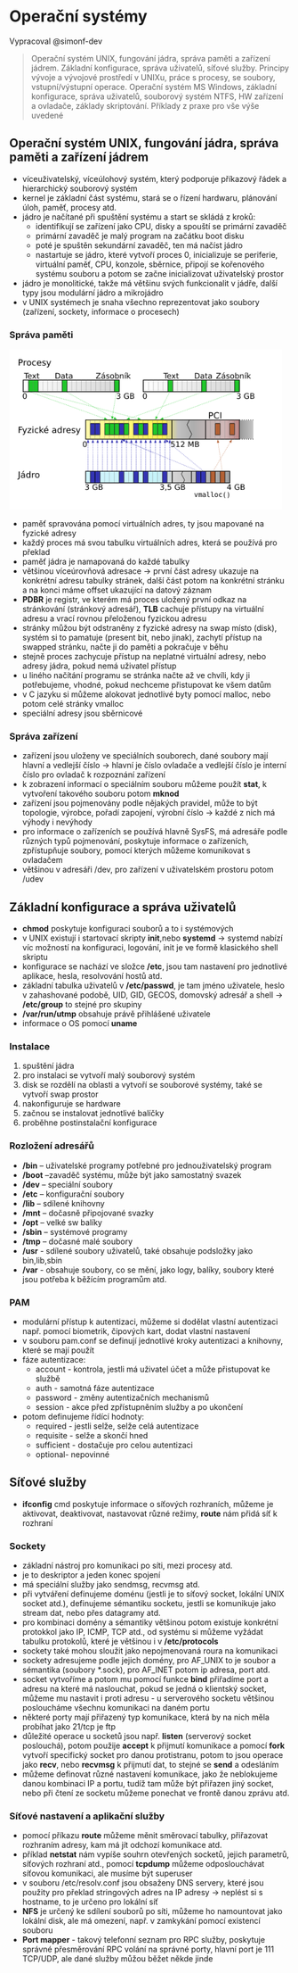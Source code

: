 # Operační systémy
Vypracoval @simonf-dev
> Operační systém UNIX, fungování jádra, správa paměti a zařízení jádrem. Základní konfigurace, správa uživatelů, síťové služby. Principy vývoje a vývojové prostředí v UNIXu, práce s procesy, se soubory, vstupní/výstupní operace. Operační systém MS Windows, základní konfigurace, správa uživatelů, souborový systém NTFS, HW zařízení a ovladače, základy skriptování. Příklady z praxe pro vše výše uvedené

## Operační systém UNIX, fungování jádra, správa paměti a zařízení jádrem
- víceuživatelský, víceúlohový systém, který podporuje příkazový řádek a hierarchický souborový systém
- kernel je základní část systému, stará se o řízení hardwaru, plánování úloh, paměť, procesy atd.
- jádro je načítané při spuštění systému a start se skládá z kroků:
  - identifikují se zařízení jako CPU, disky a spouští se primární zavaděč
  - primární zavaděč je malý program na začátku boot disku
  - poté je spuštěn sekundární zavaděč, ten má načíst jádro
  - nastartuje se jádro, které vytvoří proces 0, inicializuje se periferie, virtuální paměť, CPU, konzole, sběrnice, připojí se kořenového systému souboru a potom se začne inicializovat uživatelský prostor
- jádro je monolitické, takže má většinu svých funkcionalit v jádře, další typy jsou modulární jádro a mikrojádro
- v UNIX systémech je snaha všechno reprezentovat jako soubory (zařízení, sockety, informace o procesech)


### Správa paměti
![](img/sprava_pameti.png)
- paměť spravována pomocí virtuálních adres, ty jsou mapované na fyzické adresy
- každý proces má svou tabulku virtuálních adres, která se používá pro překlad
- paměť jádra je namapovaná do každé tabulky
- většinou víceúrovňová adresace -> první část adresy ukazuje na konkrétní adresu tabulky stránek, další část potom na konkrétní stránku a na konci máme offset ukazující na datový záznam
- **PDBR** je registr, ve kterém má proces uložený první odkaz na stránkování (stránkový adresář), **TLB** cachuje přístupy na virtuální adresu a vrací rovnou přeloženou fyzickou adresu 
- stránky můžou být odstraněny z fyzické adresy na swap místo (disk), systém si to pamatuje (present bit, nebo jinak), zachytí přístup na swapped stránku, načte ji do paměti a pokračuje v běhu
- stejně proces zachycuje přístup na neplatné virtuální adresy, nebo adresy jádra, pokud nemá uživatel přístup
- u liného načítání programu se stránka načte až ve chvíli, kdy ji potřebujeme, vhodné, pokud nechceme přistupovat ke všem datům
- v C jazyku si můžeme alokovat jednotlivé byty pomocí malloc, nebo potom celé stránky vmalloc
- speciální adresy jsou sběrnicové

### Správa zařízení
- zařízení jsou uloženy ve speciálních souborech, dané soubory mají hlavní a vedlejší číslo -> hlavní je číslo ovladače a vedlejší číslo je interní číslo pro ovladač k rozpoznání zařízení
- k zobrazení informací o speciálním souboru můžeme použít **stat**, k vytvoření takového souboru potom **mknod**
- zařízení jsou pojmenovány podle nějakých pravidel, může to být topologie, výrobce, pořadí zapojení, výrobní číslo -> každé z nich má výhody i nevýhody
- pro informace o zařízeních se používá hlavně SysFS, má adresáře podle různých typů pojmenování, poskytuje informace o zařízeních, zpřístupňuje soubory, pomocí kterých můžeme komunikovat s ovladačem
- většinou v adresáři /dev, pro zařízení v uživatelském prostoru potom /udev

## Základní konfigurace a správa uživatelů
- **chmod** poskytuje konfiguraci souborů a to i systémových
- v UNIX existují i startovací skripty **init**,nebo **systemd** -> systemd nabízí víc možností na konfiguraci, logování, init je ve formě klasického shell skriptu
- konfigurace se nachází ve složce **/etc**, jsou tam nastavení pro jednotlivé aplikace, hesla, resolvování hostů atd.
- základní tabulka uživatelů v **/etc/passwd**, je tam jméno uživatele, heslo v zahashované podobě, UID, GID, GECOS, domovský adresář a shell -> **/etc/group** to stejné pro skupiny
- **/var/run/utmp** obsahuje právě přihlášené uživatele
- informace o OS pomocí **uname**
### Instalace
1) spuštění jádra
2) pro instalaci se vytvoří malý souborový systém
3) disk se rozdělí na oblasti a vytvoří se souborové systémy, také se vytvoří swap prostor
4) nakonfiguruje se hardware
5) začnou se instalovat jednotlivé balíčky
6) proběhne postinstalační konfigurace
### Rozložení adresářů
- **/bin** – uživatelské programy potřebné pro jednouživatelský program
- **/boot** –zavaděč systému, může být jako samostatný svazek
- **/dev** – speciální soubory
- **/etc** – konfigurační soubory
- **/lib** – sdílené knihovny
- **/mnt** – dočasně připojované svazky
- **/opt** – velké sw balíky
- **/sbin** – systémové programy
- **/tmp** – dočasné malé soubory
- **/usr** - sdílené soubory uživatelů, také obsahuje podsložky jako bin,lib,sbin
- **/var** - obsahuje soubory, co se mění, jako logy, balíky, soubory které jsou potřeba k běžícím programům atd.
### PAM
- modulární přístup k autentizaci, můžeme si dodělat vlastní autentizaci např. pomocí biometrik, čipových kart, dodat vlastní nastavení
- v souboru pam.conf se definují jednotlivé kroky autentizaci a knihovny, které se mají použít
- fáze autentizace:
  - account - kontrola, jestli má uživatel účet a může přistupovat ke službě
  - auth - samotná fáze autentizace
  - password - změny autentizačních mechanismů
  - session - akce před zpřístupněním služby a po ukončení
- potom definujeme řídící hodnoty:
  - required - jestli selže, selže celá autentizace
  - requisite - selže a skončí hned
  - sufficient - dostačuje pro celou autentizaci
  - optional- nepovinné
## Síťové služby
- **ifconfig** cmd poskytuje informace o síťových rozhraních, můžeme je aktivovat, deaktivovat, nastavovat různé režimy, **route** nám přidá síť k rozhraní
### Sockety
- základní nástroj pro komunikaci po síti, mezi procesy atd.
- je to deskriptor a jeden konec spojení
- má speciální služby jako sendmsg, recvmsg atd.
- při vytváření definujeme doménu (jestli je to síťový socket, lokální UNIX socket atd.), definujeme sémantiku socketu, jestli se komunikuje jako stream dat, nebo přes datagramy atd.
- pro kombinaci domény a sémantiky většinou potom existuje konkrétní protokkol jako IP, ICMP, TCP atd., od systému si můžeme vyžádat tabulku protokolů, které je většinou i v **/etc/protocols**
- sockety také mohou sloužit jako nepojmenovaná roura na komunikaci
- sockety adresujeme podle jejich domény, pro AF_UNIX to je soubor a sémantika (soubory *.sock), pro AF_INET potom ip adresa, port  atd.
- socket vytvoříme a potom mu pomocí funkce **bind** přiřadíme port a adresu na které má naslouchat, pokud se jedná o klientský socket, můžeme mu nastavit i proti adresu - u serverového socketu většinou posloucháme všechnu komunikaci na daném portu
- některé porty mají přiřazený typ komunikace, která by na nich měla probíhat jako 21/tcp je ftp
- důležité operace u socketů jsou např. **listen** (serverový socket poslouchá), potom použije **accept** k přijmutí komunikace a pomocí **fork** vytvoří specifický socket pro danou protistranu, potom to jsou operace jako **recv**, nebo **recvmsg** k přijmutí dat, to stejné se **send** a odesláním
- můžeme definovat různé nastavení komunikace, jako že neblokujeme danou kombinaci IP a portu, tudíž tam může být přiřazen jiný socket, nebo při čtení ze socketu můžeme ponechat ve frontě danou zprávu atd.
### Síťové nastavení a aplikační služby
- pomocí příkazu **route** můžeme měnit směrovací tabulky, přiřazovat rozhraním adresy, kam má jít odchozí komunikace atd.
- příklad **netstat** nám vypíše souhrn otevřených socketů, jejich parametrů, síťových rozhraní atd., pomocí **tcpdump** můžeme odposlouchávat síťovou komunikaci, ale musíme být superuser
- v souboru /etc/resolv.conf jsou obsaženy DNS servery, které jsou použity pro překlad stringových adres na IP adresy -> neplést si s hostname, to je určeno pro lokální síť
- **NFS** je určený ke sdílení souborů po síti, můžeme ho namountovat jako lokální disk, ale má omezení, např. v zamkykání pomocí existencí souboru
- **Port mapper** - takový telefonní seznam pro RPC služby, poskytuje správné přesměrování RPC volání na správné porty, hlavní port je 111 TCP/UDP, ale dané služby můžou běžet někde jinde
